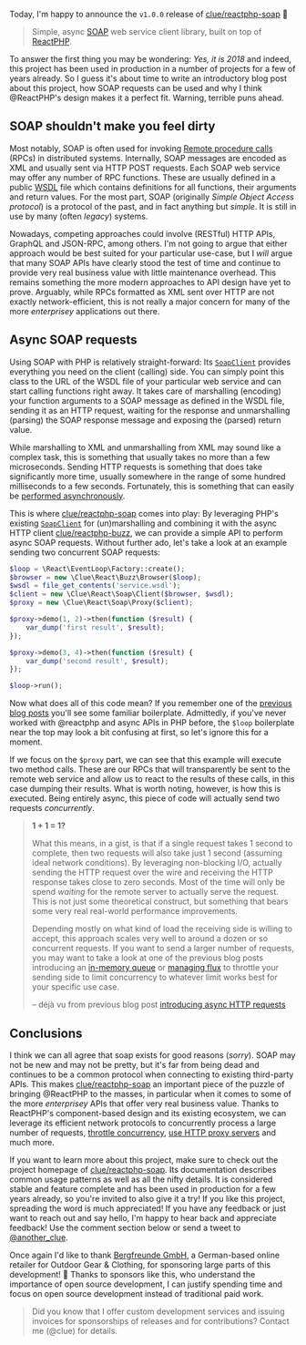 Today, I'm happy to announce the `v1.0.0` release of [clue/reactphp-soap](https://github.com/clue/reactphp-soap) 🎉

> Simple, async [SOAP](https://en.wikipedia.org/wiki/SOAP) web service client library, built on top of [ReactPHP](https://reactphp.org/).

To answer the first thing you may be wondering: *Yes, it is 2018* and indeed, this project has been used in production in a number of projects for a few of years already. So I guess it's about time to write an introductory blog post about this project, how SOAP requests can be used and why I think @ReactPHP's design makes it a perfect fit. Warning, terrible puns ahead.

## SOAP shouldn't make you feel dirty

Most notably, SOAP is often used for invoking [Remote procedure calls](https://en.wikipedia.org/wiki/Remote_procedure_call) (RPCs) in distributed systems. Internally, SOAP messages are encoded as XML and usually sent via HTTP POST requests. Each SOAP web service may offer any number of RPC functions. These are usually defined in a public [WSDL](https://en.wikipedia.org/wiki/Web_Services_Description_Language) file which contains definitions for all functions, their arguments and return values. For the most part, SOAP (originally *Simple Object Access protocol*) is a protocol of the past, and in fact anything but *simple*. It is still in use by many (often *legacy*) systems.

Nowadays, competing approaches could involve (RESTful) HTTP APIs, GraphQL and JSON-RPC, among others. I'm not going to argue that either approach would be best suited for your particular use-case, but I *will* argue that many SOAP APIs have clearly stood the test of time and continue to provide very real business value with little maintenance overhead. This remains something  the more modern approaches to API design have yet to prove. Arguably, while RPCs formatted as XML sent over HTTP are not exactly network-efficient, this is not really a major concern for many of the more *enterprisey* applications out there.

## Async SOAP requests

Using SOAP with PHP is relatively straight-forward: Its [`SoapClient`](http://php.net/manual/en/soapclient.soapclient.php) provides everything you need on the client (calling) side. You can simply point this class to the URL of the WSDL file of your particular web service and can start calling functions right away. It takes care of marshalling (encoding) your function arguments to a SOAP message as defined in the WSDL file, sending it as an HTTP request, waiting for the response and unmarshalling (parsing) the SOAP response message and exposing the (parsed) return value.

While marshalling to XML and unmarshalling from XML may sound like a complex task, this is something that usually takes no more than a few microseconds. Sending HTTP requests is something that does take significantly more time, usually somewhere in the range of some hundred milliseconds to a few seconds. Fortunately, this is something that can easily be [performed asynchronously](https://www.lueck.tv/2018/introducing-reactphp-buzz).

This is where [clue/reactphp-soap](https://github.com/clue/reactphp-soap) comes into play: By leveraging PHP's existing [`SoapClient`](http://php.net/manual/en/soapclient.soapclient.php) for (un)marshalling and combining it with the async HTTP client [clue/reactphp-buzz](https://github.com/clue/reactphp-buzz), we can provide a simple API to perform async SOAP requests. Without further ado, let's take a look at an example sending two concurrent SOAP requests:

```php
$loop = \React\EventLoop\Factory::create();
$browser = new \Clue\React\Buzz\Browser($loop);
$wsdl = file_get_contents('service.wsdl');
$client = new \Clue\React\Soap\Client($browser, $wsdl);
$proxy = new \Clue\React\Soap\Proxy($client);

$proxy->demo(1, 2)->then(function ($result) {
    var_dump('first result', $result);
});

$proxy->demo(3, 4)->then(function ($result) {
    var_dump('second result', $result);
});

$loop->run();
```

Now what does all of this code mean? If you remember one of the [previous blog posts](https://www.lueck.tv/2018/introducing-reactphp-buzz) you'll see some familiar boilerplate. Admittedly, if you've never worked with @reactphp and async APIs in PHP before, the `$loop` boilerplate near the top may look a bit confusing at first, so let's ignore this for a moment.

If we focus on the `$proxy` part, we can see that this example will execute two method calls. These are our RPCs that will transparently be sent to the remote web service and allow us to react to the results of these calls, in this case dumping their results. What is worth noting, however, is how this is executed. Being entirely async, this piece of code will actually send two requests *concurrently*.

> **1 + 1 = 1?**
>
> What this means, in a gist, is that if a single request takes 1 second to complete, then two requests will also take just 1 second (assuming ideal network conditions). By leveraging non-blocking I/O, actually sending the HTTP request over the wire and receiving the HTTP response takes close to zero seconds. Most of the time will only be spend *waiting* for the remote server to actually serve the request. This is not just some theoretical construct, but something that bears some very real real-world performance improvements.
>
> Depending mostly on what kind of load the receiving side is willing to accept, this approach scales very well to around a dozen or so concurrent requests. If you want to send a larger number of requests, you may want to take a look at one of the previous blog posts introducing an [in-memory queue](https://www.lueck.tv/2018/introducing-reactphp-mini-queue) or [managing flux](https://www.lueck.tv/2018/introducing-reactphp-flux) to throttle your sending side to limit concurrency to whatever limit works best for your specific use case.
>
> – déjà vu from previous blog post [introducing async HTTP requests](https://www.lueck.tv/2018/introducing-reactphp-buzz)

## Conclusions

I think we can all agree that soap exists for good reasons (*sorry*). SOAP may not be new and may not be pretty, but it's far from being dead and continues to be a common protocol when connecting to existing third-party APIs. This makes [clue/reactphp-soap](https://github.com/clue/reactphp-soap) an important piece of the puzzle of bringing @ReactPHP to the masses, in particular when it comes to some of the more *enterprisey* APIs that offer very real business value. Thanks to ReactPHP's component-based design and its existing ecosystem, we can leverage its efficient network protocols to concurrently process a large number of requests, [throttle concurrency](https://www.lueck.tv/2018/introducing-reactphp-mini-queue), [use HTTP proxy servers](https://www.lueck.tv/2018/introducing-reactphp-http-proxy) and much more.

If you want to learn more about this project, make sure to check out the project homepage of [clue/reactphp-soap](https://github.com/clue/reactphp-soap). Its documentation describes common usage patterns as well as all the nifty details. It is considered stable and feature complete and has been used in production for a few years already, so you're invited to also give it a try! If you like this project, spreading the word is much appreciated! If you have any feedback or just want to reach out and say hello, I'm happy to hear back and appreciate feedback! Use the comment section below or send a tweet to [@another_clue](https://twitter.com/another_clue).

Once again I'd like to thank [Bergfreunde GmbH](https://www.bergfreunde.de/), a German-based online retailer for Outdoor Gear & Clothing, for sponsoring large parts of this development! 🎉 Thanks to sponsors like this, who understand the importance of open source development, I can justify spending time and focus on open source development instead of traditional paid work.

> Did you know that I offer custom development services and issuing invoices for sponsorships of releases and for contributions? Contact me (@clue) for details.